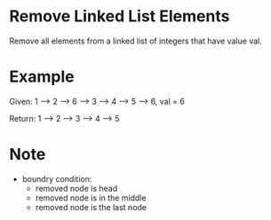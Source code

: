 # Remove Linked List Elements

Remove all elements from a linked list of integers that have value val.

# Example
Given: 1 --> 2 --> 6 --> 3 --> 4 --> 5 --> 6, val = 6

Return: 1 --> 2 --> 3 --> 4 --> 5

# Note
* boundry condition:
    * removed node is head 
    * removed node is in the middle
    * removed node is the last node

